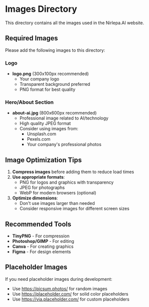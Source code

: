# Images Directory

This directory contains all the images used in the Nirlepa.AI website.

## Required Images

Please add the following images to this directory:

### Logo
- **logo.png** (300x100px recommended)
  - Your company logo
  - Transparent background preferred
  - PNG format for best quality

### Hero/About Section
- **about-ai.jpg** (800x600px recommended)
  - Professional image related to AI/technology
  - High quality JPEG format
  - Consider using images from:
    - Unsplash.com
    - Pexels.com
    - Your company's professional photos

## Image Optimization Tips

1. **Compress images** before adding them to reduce load times
2. **Use appropriate formats**:
   - PNG for logos and graphics with transparency
   - JPEG for photographs
   - WebP for modern browsers (optional)
3. **Optimize dimensions**:
   - Don't use images larger than needed
   - Consider responsive images for different screen sizes

## Recommended Tools

- **TinyPNG** - For compression
- **Photoshop/GIMP** - For editing
- **Canva** - For creating graphics
- **Figma** - For design elements

## Placeholder Images

If you need placeholder images during development:
- Use https://picsum.photos/ for random images
- Use https://placeholder.com/ for solid color placeholders
- Use https://via.placeholder.com/ for custom placeholders 